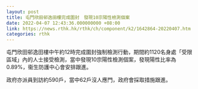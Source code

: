 ```yaml
---
layout: post
title: 屯門欣田邨逸田樓完成圍封　發現10宗陽性檢測個案
date: 2022-04-07 12:43:36.000000000 +08:00
link: https://news.rthk.hk/rthk/ch/component/k2/1642864-20220407.htm
categories: rthk
---
```


屯門欣田邨逸田樓中午約12時完成圍封強制檢測行動，期間約1120名身處「受限區域」內的人士接受檢測，當中發現10宗陽性檢測個案，發現陽性比率為0.89%，衞生防護中心會安排跟進。

政府亦派員到訪約590戶，當中62戶沒人應門，政府會採取措施跟進。

